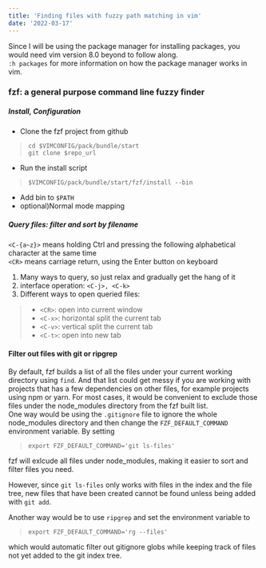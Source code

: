 ```yaml
---
title: 'Finding files with fuzzy path matching in vim'
date: '2022-03-17'
---
```


Since I will be using the package manager for installing packages, you would need vim version 8.0 beyond to follow along.  
`:h packages` for more information on how the package manager works in vim.

### fzf: a general purpose command line fuzzy finder
##### Install, Configuration
- Clone the fzf project from github
> `cd $VIMCONFIG/pack/bundle/start`  
> `git clone $repo_url`
- Run the install script
> `$VIMCONFIG/pack/bundle/start/fzf/install --bin`
- Add bin to `$PATH`
- optional)Normal mode mapping
##### Query files: filter and sort by filename
`<C-{a~z}>` means holding Ctrl and pressing the following alphabetical character at the same time  
`<CR>` means carriage return, using the Enter button on keyboard
1. Many ways to query, so just relax and gradually get the hang of it
1. interface operation: `<C-j>, <C-k>`
1. Different ways to open queried files:
> - `<CR>`: open into current window
> - `<C-x>`: horizontal split the current tab
> - `<C-v>`: vertical split the current tab
> - `<C-t>`: open into new tab 
#### Filter out files with git or ripgrep
By default, fzf builds a list of all the files under your current working directory using `find`. And that list could get messy if you are working with projects that has a few dependencies on other files, for example projects using npm or yarn.
For most cases, it would be convenient to exclude those files under the node_modules directory from the fzf built list.  
One way would be using the `.gitignore` file to ignore the whole node_modules directory and then change the `FZF_DEFAULT_COMMAND` environment variable. By setting 
> `export FZF_DEFAULT_COMMAND='git ls-files'`

 fzf will exlcude all files under node_modules, making it easier to sort and filter files you need.
 
However, since `git ls-files` only works with files in the index and the file tree, new files that have been created cannot be found unless being added with `git add`.  

Another way would be to use `ripgrep` and set the environment variable to
> `export FZF_DEFAULT_COMMAND='rg --files'`

which would automatic filter out gitignore globs while keeping track of files not yet added to the git index tree.
